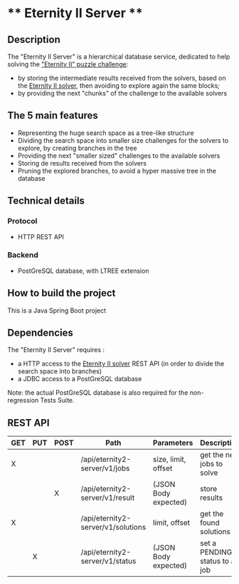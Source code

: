 #  ** Eternity II Server **

## Description

The "Eternity II Server" is a hierarchical database service, dedicated to help solving the ["Eternity II" puzzle challenge](https://en.wikipedia.org/wiki/Eternity_II_puzzle):
  - by storing the intermediate results received from the solvers, based on the [Eternity II solver](https://github.com/yfirmy/eternity2-solver), then avoiding to explore again the same blocks;
  - by providing the next "chunks" of the challenge to the available solvers

## The 5 main features

 - Representing the huge search space as a tree-like structure
 - Dividing the search space into smaller size challenges for the solvers to explore, by creating branches in the tree
 - Providing the next "smaller sized" challenges to the available solvers
 - Storing de results received from the solvers 
 - Pruning the explored branches, to avoid a hyper massive tree in the database
 
 ## Technical details
 
 ### Protocol
  - HTTP REST API
  
 ### Backend
  - PostGreSQL database, with LTREE extension
 
 ## How to build the project
 
 This is a Java Spring Boot project 
 
 ## Dependencies
  
 The "Eternity II Server" requires  :
  - a HTTP access to the [Eternity II solver](https://github.com/yfirmy/eternity2-solver) REST API (in order to divide the search space into branches)
  - a JDBC access to a PostGreSQL database
  
 Note: the actual PostGreSQL database is also required for the non-regression Tests Suite.
  
 ## REST API
 
 | GET | PUT | POST | Path                               | Parameters          | Description                    |
 |-----|-----|------|------------------------------------|---------------------|--------------------------------|
 | X   |     |      | /api/eternity2-server/v1/jobs      | size, limit, offset | get the next jobs to solve     |
 |     |     |   X  | /api/eternity2-server/v1/result    | (JSON Body expected) | store results                 |
 | X   |     |      | /api/eternity2-server/v1/solutions | limit, offset | get the found solutions       |
 |     |  X  |      | /api/eternity2-server/v1/status    | (JSON Body expected) | set a PENDING status to a job |
 


